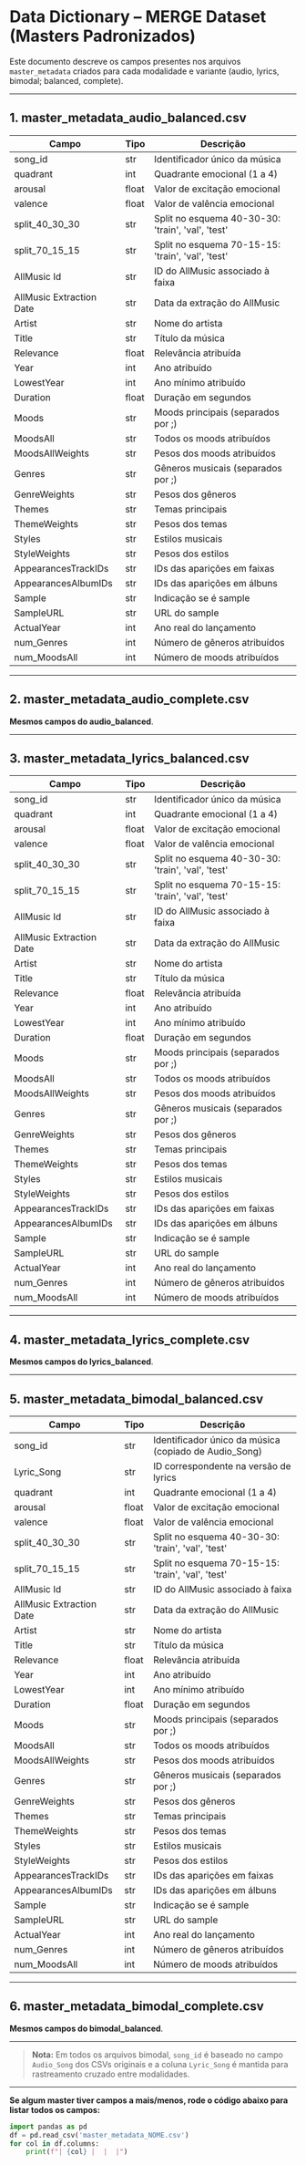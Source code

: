 # Data Dictionary – MERGE Dataset (Masters Padronizados)

Este documento descreve os campos presentes nos arquivos `master_metadata` criados para cada modalidade e variante (audio, lyrics, bimodal; balanced, complete).

---

## 1. master_metadata_audio_balanced.csv

| Campo             | Tipo    | Descrição                                                      |
|-------------------|---------|----------------------------------------------------------------|
| song_id           | str     | Identificador único da música                                  |
| quadrant          | int     | Quadrante emocional (1 a 4)                                    |
| arousal           | float   | Valor de excitação emocional                                   |
| valence           | float   | Valor de valência emocional                                    |
| split_40_30_30    | str     | Split no esquema 40-30-30: 'train', 'val', 'test'              |
| split_70_15_15    | str     | Split no esquema 70-15-15: 'train', 'val', 'test'              |
| AllMusic Id               | str    | ID do AllMusic associado à faixa                        |
| AllMusic Extraction Date  | str    | Data da extração do AllMusic                            |
| Artist                   | str    | Nome do artista                                         |
| Title                    | str    | Título da música                                        |
| Relevance                | float  | Relevância atribuída                                    |
| Year                     | int    | Ano atribuído                                           |
| LowestYear               | int    | Ano mínimo atribuído                                    |
| Duration                 | float  | Duração em segundos                                     |
| Moods                    | str    | Moods principais (separados por ;)                      |
| MoodsAll                 | str    | Todos os moods atribuídos                               |
| MoodsAllWeights          | str    | Pesos dos moods atribuídos                              |
| Genres                   | str    | Gêneros musicais (separados por ;)                      |
| GenreWeights             | str    | Pesos dos gêneros                                       |
| Themes                   | str    | Temas principais                                        |
| ThemeWeights             | str    | Pesos dos temas                                         |
| Styles                   | str    | Estilos musicais                                        |
| StyleWeights             | str    | Pesos dos estilos                                       |
| AppearancesTrackIDs      | str    | IDs das aparições em faixas                             |
| AppearancesAlbumIDs      | str    | IDs das aparições em álbuns                             |
| Sample                   | str    | Indicação se é sample                                   |
| SampleURL                | str    | URL do sample                                           |
| ActualYear               | int    | Ano real do lançamento                                  |
| num_Genres               | int    | Número de gêneros atribuídos                            |
| num_MoodsAll             | int    | Número de moods atribuídos                              |

---

## 2. master_metadata_audio_complete.csv

**Mesmos campos do audio_balanced**.

---

## 3. master_metadata_lyrics_balanced.csv

| Campo             | Tipo    | Descrição                                                      |
|-------------------|---------|----------------------------------------------------------------|
| song_id           | str     | Identificador único da música                                  |
| quadrant          | int     | Quadrante emocional (1 a 4)                                    |
| arousal           | float   | Valor de excitação emocional                                   |
| valence           | float   | Valor de valência emocional                                    |
| split_40_30_30    | str     | Split no esquema 40-30-30: 'train', 'val', 'test'              |
| split_70_15_15    | str     | Split no esquema 70-15-15: 'train', 'val', 'test'              |
| AllMusic Id               | str    | ID do AllMusic associado à faixa                        |
| AllMusic Extraction Date  | str    | Data da extração do AllMusic                            |
| Artist                   | str    | Nome do artista                                         |
| Title                    | str    | Título da música                                        |
| Relevance                | float  | Relevância atribuída                                    |
| Year                     | int    | Ano atribuído                                           |
| LowestYear               | int    | Ano mínimo atribuído                                    |
| Duration                 | float  | Duração em segundos                                     |
| Moods                    | str    | Moods principais (separados por ;)                      |
| MoodsAll                 | str    | Todos os moods atribuídos                               |
| MoodsAllWeights          | str    | Pesos dos moods atribuídos                              |
| Genres                   | str    | Gêneros musicais (separados por ;)                      |
| GenreWeights             | str    | Pesos dos gêneros                                       |
| Themes                   | str    | Temas principais                                        |
| ThemeWeights             | str    | Pesos dos temas                                         |
| Styles                   | str    | Estilos musicais                                        |
| StyleWeights             | str    | Pesos dos estilos                                       |
| AppearancesTrackIDs      | str    | IDs das aparições em faixas                             |
| AppearancesAlbumIDs      | str    | IDs das aparições em álbuns                             |
| Sample                   | str    | Indicação se é sample                                   |
| SampleURL                | str    | URL do sample                                           |
| ActualYear               | int    | Ano real do lançamento                                  |
| num_Genres               | int    | Número de gêneros atribuídos                            |
| num_MoodsAll             | int    | Número de moods atribuídos                              |

---

## 4. master_metadata_lyrics_complete.csv

**Mesmos campos do lyrics_balanced**.

---

## 5. master_metadata_bimodal_balanced.csv

| Campo             | Tipo    | Descrição                                                      |
|-------------------|---------|----------------------------------------------------------------|
| song_id           | str     | Identificador único da música (copiado de Audio_Song)          |
| Lyric_Song        | str     | ID correspondente na versão de lyrics                          |
| quadrant          | int     | Quadrante emocional (1 a 4)                                    |
| arousal           | float   | Valor de excitação emocional                                   |
| valence           | float   | Valor de valência emocional                                    |
| split_40_30_30    | str     | Split no esquema 40-30-30: 'train', 'val', 'test'              |
| split_70_15_15    | str     | Split no esquema 70-15-15: 'train', 'val', 'test'              |
| AllMusic Id               | str    | ID do AllMusic associado à faixa                        |
| AllMusic Extraction Date  | str    | Data da extração do AllMusic                            |
| Artist                   | str    | Nome do artista                                         |
| Title                    | str    | Título da música                                        |
| Relevance                | float  | Relevância atribuída                                    |
| Year                     | int    | Ano atribuído                                           |
| LowestYear               | int    | Ano mínimo atribuído                                    |
| Duration                 | float  | Duração em segundos                                     |
| Moods                    | str    | Moods principais (separados por ;)                      |
| MoodsAll                 | str    | Todos os moods atribuídos                               |
| MoodsAllWeights          | str    | Pesos dos moods atribuídos                              |
| Genres                   | str    | Gêneros musicais (separados por ;)                      |
| GenreWeights             | str    | Pesos dos gêneros                                       |
| Themes                   | str    | Temas principais                                        |
| ThemeWeights             | str    | Pesos dos temas                                         |
| Styles                   | str    | Estilos musicais                                        |
| StyleWeights             | str    | Pesos dos estilos                                       |
| AppearancesTrackIDs      | str    | IDs das aparições em faixas                             |
| AppearancesAlbumIDs      | str    | IDs das aparições em álbuns                             |
| Sample                   | str    | Indicação se é sample                                   |
| SampleURL                | str    | URL do sample                                           |
| ActualYear               | int    | Ano real do lançamento                                  |
| num_Genres               | int    | Número de gêneros atribuídos                            |
| num_MoodsAll             | int    | Número de moods atribuídos                              |

---

## 6. master_metadata_bimodal_complete.csv

**Mesmos campos do bimodal_balanced**.

---

> **Nota:** Em todos os arquivos bimodal, `song_id` é baseado no campo `Audio_Song` dos CSVs originais e a coluna `Lyric_Song` é mantida para rastreamento cruzado entre modalidades.

---

**Se algum master tiver campos a mais/menos, rode o código abaixo para listar todos os campos:**

```python
import pandas as pd
df = pd.read_csv('master_metadata_NOME.csv')
for col in df.columns:
    print(f"| {col} |  |  |")
